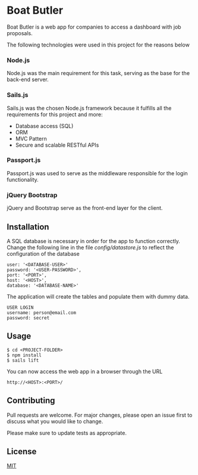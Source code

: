 # Boat Butler

Boat Butler is a web app for companies to access a dashboard with job proposals.

The following technologies were used in this project for the reasons below

### Node.js
Node.js was the main requirement for this task, serving as the base for the back-end server.

### Sails.js
Sails.js was the chosen Node.js framework because it fulfills all the requirements for this project and more:
- Database access (SQL)
- ORM
- MVC Pattern
- Secure and scalable RESTful APIs

### Passport.js
Passport.js was used to serve as the middleware responsible for the login functionality.

### jQuery Bootstrap
jQuery and Bootstrap serve as the front-end layer for the client.

## Installation
A SQL database is necessary in order for the app to function correctly.
Change the following line in the file *config/datastore.js* to reflect the configuration of the database
```
user: '<DATABASE-USER>'
password: '<USER-PASSWORD>',
port: '<PORT>',
host: '<HOST>',
database: '<DATABASE-NAME>'
```
The application will create the tables and populate them with dummy data.
```
USER LOGIN
username: person@email.com
password: secret
```

## Usage

```
$ cd <PROJECT-FOLDER>
$ npm install
$ sails lift
```
You can now access the web app in a browser through the URL
```
http://<HOST>:<PORT>/
```

## Contributing
Pull requests are welcome. For major changes, please open an issue first to discuss what you would like to change.

Please make sure to update tests as appropriate.

## License
[MIT](https://choosealicense.com/licenses/mit/)
